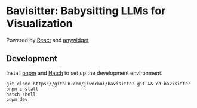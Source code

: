 # Bavisitter: Babysitting LLMs for Visualization

Powered by [React](https://react.dev/) and [anywidget](https://anywidget.dev/)

## Development

Install [pnpm](https://pnpm.io/installation) and [Hatch](https://hatch.pypa.io/latest/install/) to set up the development environment.

```shell
git clone https://github.com/jiwnchoi/bavisitter.git && cd bavisitter
pnpm install
hatch shell
pnpm dev
```
